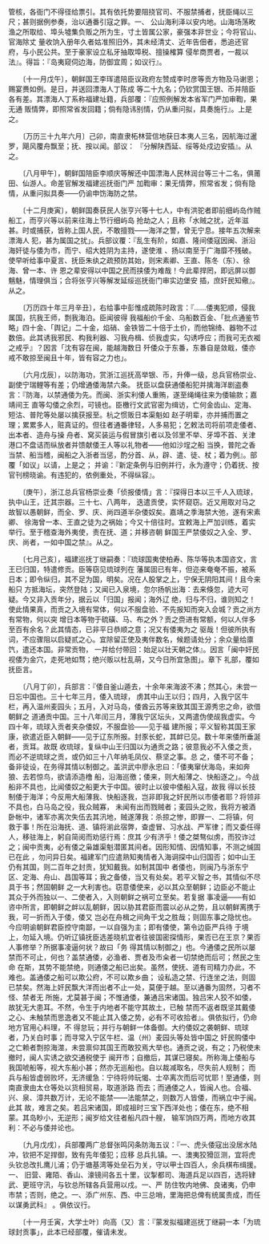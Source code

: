 <!-- { "loadSidebar": true } -->
管核，各衙门不得径给票引。其有依托势要阻挠官司、不服禁捕者，抚臣绳以三尺；甚则据例参奏，治以通番引寇之罪。一、 
公山海利泽以安内地。山海场荡畋渔之所取给、埠头墟集负贩之所为生，寸土皆属公家，豪强本非世业；今将官山、官海除丈 
量收饷入册年久者姑准照旧外，其未经清丈、近年告佃者，悉追还官府，与小民公共。至于豪家设立私牙抽取埠税、擅操榷算 
侵牟商贾者，一裁以法』。得旨：『岛夷窥伺边海，防御宜周；如议行』。

　　〔十一月戊午〕，朝鲜国王李珲遣陪臣议政府左赞成李时彦等贡方物及马谢恩；赐宴赉如例。是日，并送回漂海人丁陈成 
等二十九名；仍钦赏国王银、币并陪臣各有差。其漂海人丁系称福建址籍，兵部覆：『应照例解发本省军门严加审鞫，果无通 
贩情弊，即照常省发回籍；倘有隐讳别情，仍从重问拟，具奏施行』。上是之。

　　〔万历三十九年六月〕己卯，南直隶柘林营信地获日本夷人三名，因航海过暹罗，飓风覆舟飘至；抚、按以闻。部议： 
『分解陕西延、绥等处戍边安插』。从之。

　　〔八月甲午〕，朝鲜国陪臣李顺庆等解还中国漂海人民林润台等三十二名，俱莆田、仙游人。命差官解发福建巡抚衙门严 
加鞫审：果无情弊，照常省发；倘有隐情，从重问拟具奏——仍谕申饬海防之禁。

　　〔十二月庚寅〕，朝鲜国奏获民人张亨兴等十七人，中有洪驼者即前细屿岛作贼船工，而亨兴等以前来往海上节行细屿岛 
抢劫之人；且称「水贼之扰，近年滋甚。时或捕获，皆称上国人民，不敢擅戮——海洋之警，曾无宁息。接年五次解来漂海人 
犯，甚为属国之扰」。兵部议覆：『乱生有阶，如嘉、隆间倭寇因闽、浙沿海奸徒与倭为市，而宁、绍大姓阴为主持，遂使淮 
、扬以南至于广海靡不残破。使早听给事中夏言、抚臣朱纨之疏预防其始，则宋素卿、王直、陈冬（东）、徐海、曾一本、许 
恩之辈安得以中国之民而挟倭为难哉！今此辈捍罔，即远屏以御魑魅，情理俱当；合将张亨兴等解发延绥巡抚衙门审实边堡安 
插，庶奸民知儆』。从之。

　　〔万历四十年三月辛丑〕，右给事中彭惟成疏陈时政言：『……倭夷犯顺，侵我属国，抗我王师，剽我海泊。臣闻彼得 
我福船价千金、乌船数百金、「批点通鉴节略」四十金、「舆记」二十金，焰硝、金铁皆二十倍于土价，而他锦绮、器物不过 
数倍。此其诱我邪民、构我利器、习我舟楫、侦我虚实，勾诱呼应；而我可无衣袽之戒乎』？因言「沈有容在闽，能越海数日 
歼倭众于东番，东番自是敛戢，倭亦戒不敢掠至闽且十年，皆有容之力也」。

　　〔六月戊辰〕，以防海功，赏浙江巡抚高举银、币，升俸一级，总兵官杨崇业、副使宁瑞鲤等有差；仍增通倭海禁六条。 
抚臣以盘获通倭船犯并擒海洋剧盗奏言：『防海，以禁通倭为先。而闽、浙实利倭人重贿，遂至绳绳往来为倭输款；嘉靖间王 
直等勾倭之余烈，可镜也。臣檄行文武官密为缉访，亡何金齿山、定海、短沽、普陀等处屡以擒获报至。杭之惯贩日本渠魁如 
赵子明辈，亦并捕而置之理；累累多人，赃真证的。但往者通番律轻，人多易犯；乞敕法司将前项走倭者、出本者、造舟与操 
舟者、窝买装运与假冒旗引者以及邻里不举、牙埠不首、关津港口不盘诘而纵放者并馈献倭王人等以礼物者——他如沙埕之船 
当换，普陀之香当禁、船当稽，闽船之入浙者当惩，酌分首、从，辟、遣、徒、杖；着为例』。部覆「如议」以请，上是之； 
并谕：『新定条例与旧例并行，永为遵守；仍着抚、按官刊榜晓谕。有违犯的，依例重处，不得纵容』。

　　〔庚午〕，浙江总兵官杨崇业奏「侦报倭情」言：『探得日本以三千人入琉球，执中山王，迁其宗器。三十七、八两年， 
迭遣贡使，实怀窥窃。近又用取对马之故智以愚朝鲜，而全、罗、庆、尚四道半杂倭奴矣。嘉靖之季海禁大弛，遂有宋素卿、 
徐海曾一本、王直之徒为之祸始；今又十倍往时。宜敕海上严加训练，着实举行。至于稽查海外夷使，责在抚、道；并移咨朝 
鲜国王严禁倭奴之入全、罗、庆、尚者，一如中国之禁』。从之。

　　〔七月己亥〕，福建巡抚丁继嗣奏：『琉球国夷使柏寿、陈华等执本国咨文，言王已归国，特遣修贡。臣等窃见琉球列在 
藩属固已有年，但迩来奄奄不振，被系日本；即令纵归，其不足为国，明矣。况在人股掌之上，宁保无阴阳其间！且今来船只 
方抵海坛，突然登陆；又闻已入泉境，忽尔扬帆出海：去来倏忽，迹大可疑。今又非入贡年分，据云以「归国」报闻；海外辽 
绝，归与不归，谁则知之！使此情果真，而贡之入境有常体，何以不服盘验、不先报知而突入会城？贡之尚方有常物，何以突 
增日本等物于硫磺、马、布之外？贡之赍进有常额，何以人伴多至百有余名？此其情态，已非平日恭顺之意；况又有倭夷为之 
驱哉！但彼所执有词，不应骤阻以启疑贰之心。宜除留正使及夷伴数名，候题请处分；余众量给廪饩，遣还本国。非常贡物， 
一并给付带回：始足以壮天朝之体』。因言「闽中奸民视倭为金穴，走死地如骛；绝兴贩以杜乱萌，又今日所宜急图」。章下 
礼部，覆如抚臣言。

　　〔八月丁卯〕，兵部言：『倭自釜山遁去，十余年来海波不沸；然其心，未尝一日忘中国也。三十七年三月，倭入琉球， 
虏其中山王以归；四月，入我宁区牛栏，再入温州麦园头；五月，入对马岛，倭酋云苏等来致其国王源秀忠之命，欲借朝鲜之 
道通贡中国。三十八年闰三月，薄我宁区坛头，又两遣伪使觇我虚实。今四十年，琉球入贡者夹杂倭奴，不服盘验——见于福 
建所报；平义智称其国王家康，欲遣近臣入朝鲜——见于辽东所报。封豕长蛇，其衅已见。数十年来倭所垂涎者，贡耳。故既 
收琉球，复纵中山王归国以为通贡之路；彼意我必不入倭之贡，而必不逆琉球之贡，或仍如三十八年纳毛凤仪、蔡坚之事。总 
之，倭不可不备；备非徒设，在务得其情以制御之。盖洪武中廖永忠曰：「倭夷窜伏海岛，来如奔狼、去若惊鸟，欲请添造橹 
船，沿海巡徼；倭来，则大船薄之、快船逐之」。今战船非不具也，比闻倭奴之船更大于中国。彼时止以彼中倭船入寇，故我 
得以长技制倭于海洋；今反用大船薄我、快船逐我，岂非即我之奸民所以市倭者耶？将领非不具也，白马岛之役，我众贼寡， 
未闻有出而戮贼者；麦园头之败，我将方被酒卧帐中，诸军亦离次失伍去其汛地，贼遂薄我：杀掠之惨，即罪一、二将镇，何 
救于事！所在沿海抚、道、镇将湔此宿弊，查虚冒、习水战、严军律；而又委任得人，移驻海上，躬自简阅而劝惩行焉：庶其 
少有济乎！倭之桀骜似虏，而狡诈过之；闽中贡夷，必有倭之枭雄渠魁潜匿其间者。因形知情、因情知事，不测之缄固已在此 
，勿问异日矣。福建军门应遣熟知夷情者入海诇探中山归国否；如中山王仍有其国，则二百年之封贡，犹知戴我。如制其国中 
者倭也，则闽乃与浙东宁区、定海、舟山、昌国等耳；我之备倭，当又有处矣。若平义智之书，其情似不尽具于书；然固朝鲜 
之一大利害也。窃意倭使来，必以其众至朝鲜；边臣必不能止其众于外而独以一、二使者入，入则朝鲜之祸可立至矣。若复据 
事凌逼——有如咨中所言，即朝鲜之衅以乱朝鲜，因以胁其君臣而震以必从之势，且以朝鲜离携于我，可一折而入于倭，倭又 
岂必在舟楫之间角干戈之胜哉；则固东事之隐忧也。今应明谕朝鲜君臣控守南鄙，一以自强为主；即有倭使，第令边臣严兵待 
于境上，勿延入境。仍听辽镇抚臣选差晓机宜者往彼国密探情形，果否已在王京？果否人事修举？所据事凌逼何状？故曰「务 
得其情以制御之」也。今通倭之民所以屡禁而不可止，何也？盖禁通倭，必渔者、贾者及市籴者一切禁绝而后可；然民之生命 
在斯，其势不能禁绝，则通倭之船已出矣。虽然，使抚、道有司精力办此，不难也。盖通倭之船可以欺公府，不可以欺乡曲； 
设私造之禁、行连坐之法，则固已禁矣。然海上奸民飘大洋而出者不止一处，莫便于越。至以通番为固然，习者不怪、禁者无 
所施，尤莫甚于闽；不惟通倭，兼通吕宋诸国。独吕宋人狡不如倭，故犹无大患耳。不然，令生于内地者不能守其故土，已触 
禁而不返者既坚其戴倭之心、未触禁而思逸者又不能止其入倭之势，必有不可收拾者』。俱依拟行，仍命地方官用心料理，不 
得怠玩；并行与朝鲜一体备御。大约倭奴之袭朝鲜、琉球者，乃关白时事；而寻常入宁区牛栏、温（州）麦园头等处皆中国之 
奸民购倭中之亡赖者剽掠海澨，未尝禀仰其国王而敢狡焉大举也。通贡之说，有之；乃税使未撤时，闽人实诱之欲交通税使于 
闽开市；自撤后，其谋已寝矣。所称海上倭船与我国唬船等，视大东船小甚；然亦无巡船也。自以裁减取名，尽失前人规制； 
而兵与船皆虚弱败坏，无济缓急：宁待将帅玩愒、士卒离次而后可忧耶！至通倭，则南直隶由太仓等处以货相贸易，取道浙路 
而去；而通倭之人，皆闽人也。合福、兴、泉、漳共数万计，无论不能禁——法能禁之，则数万人皆倭，而祸立中于闽。此其 
故，难言之矣。若吕宋诸国，即成祖时三宝下西洋处也；倭在东，绝不相蒙。其岛眇小，无逆形；闽岁给文往者船凡四十艘， 
输军饷四万两，而地方收其利：不必与倭并论也。

　　〔九月戊戌〕，兵部覆两广总督张鸣冈条防海五议：『一、虎头倭寇出没居水陆冲，钦把不足捍御，致有先年倭犯；应移 
总兵扎镇。一、澳夷狡猾叵测，宜将虎头钦总改扎鹰儿浦；仍于塘基湾等处垒石为关，守以甲士四百人，余兵棋布缉援。一、 
旧营、雍陌、香山、濠镜间各五十里，议掣都司、海道兵足以四百，选将肄武、更班守汛，与钦总所辖各兵营用以戍。一、严 
防住牧内地佛、良诸夷，仍申市禁；否则，绝之。一、添广州东、西、中三总哨，里海把总俾有统属责成，而任以谋勇武科』 
。俱依议行。

　　〔十一月壬寅，大学士叶〕向高（又）言：『蒙发拟福建巡抚丁继嗣一本「为琉球封贡事」，此本已经部覆，催请未发。 
